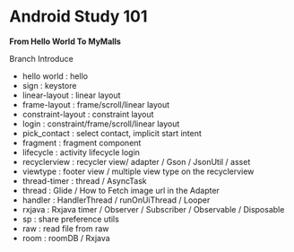 # Android Study 101

**From Hello World To MyMalls**

Branch Introduce
 - hello world : hello
 - sign : keystore
 - linear-layout : linear layout
 - frame-layout : frame/scroll/linear layout
 - constraint-layout : constraint layout
 - login : constraint/frame/scroll/linear layout
 - pick_contact : select contact, implicit start intent
 - fragment : fragment component
 - lifecycle : activity lifecycle login
 - recyclerview : recycler view/ adapter / Gson / JsonUtil / asset
 - viewtype : footer view / multiple view type on the recyclerview
 - thread-timer : thread / AsyncTask
 - thread : Glide / How to Fetch image url in the Adapter
 - handler : HandlerThread / runOnUiThread / Looper
 - rxjava : Rxjava timer / Observer / Subscriber / Observable / Disposable
 - sp : share preference utils
 - raw : read file from raw
 - room : roomDB / Rxjava